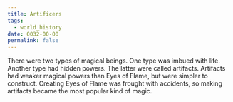 ```yaml
---
title: Artificers
tags:
  - world_history
date: 0032-00-00
permalink: false
---
```

There were two types of magical beings. One type was imbued with life. Another type had hidden powers. The latter were called artifacts. Artifacts had weaker magical powers than Eyes of Flame, but were simpler to construct. Creating Eyes of Flame was frought with accidents, so making artifacts became the most popular kind of magic.